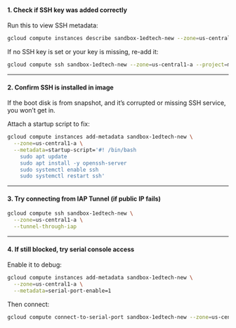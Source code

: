 #### **1. Check if SSH key was added correctly**

Run this to view SSH metadata:

```bash
gcloud compute instances describe sandbox-1edtech-new --zone=us-central1-a --format="get(metadata.items)"
```

If no SSH key is set or your key is missing, re-add it:

```bash
gcloud compute ssh sandbox-1edtech-new --zone=us-central1-a --project=moodle-415914 --ssh-key-expire-after=1d
```

---

#### **2. Confirm SSH is installed in image**

If the boot disk is from snapshot, and it’s corrupted or missing SSH service, you won’t get in.

Attach a startup script to fix:

```bash
gcloud compute instances add-metadata sandbox-1edtech-new \
  --zone=us-central1-a \
  --metadata=startup-script='#! /bin/bash
    sudo apt update
    sudo apt install -y openssh-server
    sudo systemctl enable ssh
    sudo systemctl restart ssh'
```

---

#### **3. Try connecting from IAP Tunnel (if public IP fails)**

```bash
gcloud compute ssh sandbox-1edtech-new \
  --zone=us-central1-a \
  --tunnel-through-iap
```

---

#### **4. If still blocked, try serial console access**

Enable it to debug:

```bash
gcloud compute instances add-metadata sandbox-1edtech-new \
  --zone=us-central1-a \
  --metadata=serial-port-enable=1
```

Then connect:

```bash
gcloud compute connect-to-serial-port sandbox-1edtech-new --zone=us-central1-a
```

